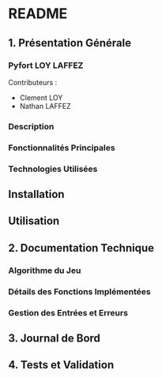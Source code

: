# README

## 1. Présentation Générale

### Pyfort LOY LAFFEZ 

Contributeurs :
- Clement LOY
- Nathan LAFFEZ

### Description



### Fonctionnalités Principales



### Technologies Utilisées



## Installation





##  Utilisation





## 2. Documentation Technique

### Algorithme du Jeu



### Détails des Fonctions Implémentées



### Gestion des Entrées et Erreurs



## 3. Journal de Bord




## 4. Tests et Validation

